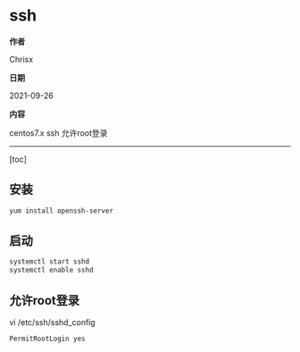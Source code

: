 # ssh

**作者**

Chrisx

**日期**

2021-09-26

**内容**

centos7.x ssh 允许root登录

----

[toc]

## 安装

```sh
yum install openssh-server

```

## 启动

```sh
systemctl start sshd
systemctl enable sshd

```

## 允许root登录

vi /etc/ssh/sshd_config

```sh
PermitRootLogin yes
```

